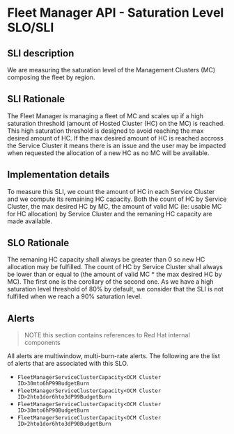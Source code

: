 # Fleet Manager API - Saturation Level SLO/SLI

## SLI description
We are measuring the saturation level of the Management Clusters (MC) composing the fleet by region.

## SLI Rationale
The Fleet Manager is managing a fleet of MC and scales up if a high saturation threshold (amount of Hosted Cluster (HC) on the MC) is reached. 
This high saturation threshold is designed to avoid reaching the max desired amount of HC. 
If the max desired amount of HC is reached accross the Service Cluster it means there is an issue and the user may be impacted when requested the allocation of a new HC as no MC will be available.

## Implementation details
To measure this SLI, we count the amount of HC in each Service Cluster and we compute its remaining HC capacity. Both the count of HC by Service Cluster, the max desired HC by MC, the amount of valid MC (ie: usable MC for HC allocation) by Service Cluster and the remaning HC capacity are made available.

## SLO Rationale
The remaning HC capacity shall always be greater than 0 so new HC allocation may be fulfilled. 
The count of HC by Service Cluster shall always be lower than or  equal to (the amount of valid MC * the max desired HC by MC).
The first one is the corollary of the second one.
As we have a high saturation level threshold of 80% by default, we consider that the SLI is not fulfilled when we reach a 90% saturation level.

## Alerts

> NOTE this section contains references to Red Hat internal components

All alerts are multiwindow, multi-burn-rate alerts. The following are the list of alerts that are associated with this SLO.

- `FleetManagerServiceClusterCapacity<OCM Cluster ID>30mto6hP99BudgetBurn`
- `FleetManagerServiceClusterCapacity<OCM Cluster ID>2hto1dor6hto3dP99BudgetBurn`
- `FleetManagerServiceClusterCapacity<OCM Cluster ID>30mto6hP90BudgetBurn`
- `FleetManagerServiceClusterCapacity<OCM Cluster ID>2hto1dor6hto3dP90BudgetBurn`
  
